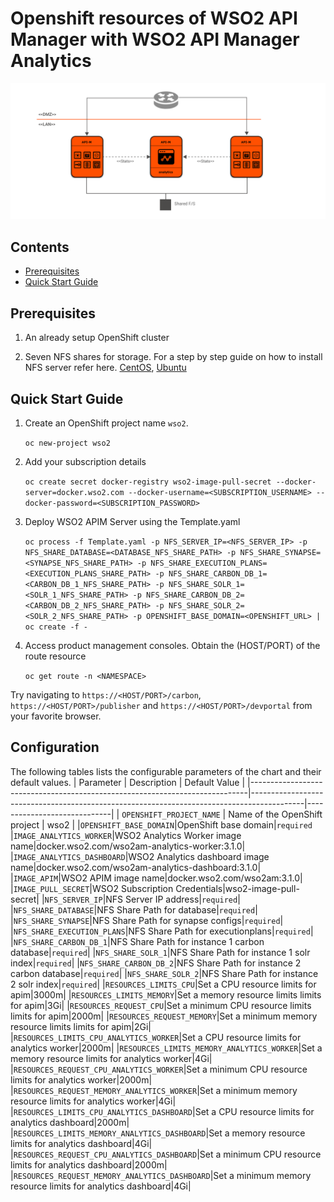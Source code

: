 # Openshift resources of WSO2 API Manager with WSO2 API Manager Analytics

![WSO2 API Manager pattern 1 deployment](pattern-1.png)

## Contents

* [Prerequisites](#prerequisites)
* [Quick Start Guide](#quick-start-guide)

## Prerequisites

1. An already setup OpenShift cluster

2. Seven NFS shares for storage. For a step by step guide on how to install NFS server refer here. [CentOS](https://www.server-world.info/en/note?os=CentOS_7&p=nfs&f=1), [Ubuntu](https://www.server-world.info/en/note?os=Ubuntu_18.04&p=nfs&f=1)

## Quick Start Guide

1. Create an OpenShift project name `wso2`.

	`oc new-project wso2`

2. Add your subscription details

	`oc create secret docker-registry wso2-image-pull-secret --docker-server=docker.wso2.com --docker-username=<SUBSCRIPTION_USERNAME> --docker-password=<SUBSCRIPTION_PASSWORD>`

3. Deploy WSO2 APIM Server using the Template.yaml

	`oc process -f Template.yaml -p NFS_SERVER_IP=<NFS_SERVER_IP> -p NFS_SHARE_DATABASE=<DATABASE_NFS_SHARE_PATH> -p NFS_SHARE_SYNAPSE=<SYNAPSE_NFS_SHARE_PATH> -p NFS_SHARE_EXECUTION_PLANS=<EXECUTION_PLANS_SHARE_PATH> -p NFS_SHARE_CARBON_DB_1=<CARBON_DB_1_NFS_SHARE_PATH> -p NFS_SHARE_SOLR_1=<SOLR_1_NFS_SHARE_PATH> -p NFS_SHARE_CARBON_DB_2=<CARBON_DB_2_NFS_SHARE_PATH> -p NFS_SHARE_SOLR_2=<SOLR_2_NFS_SHARE_PATH> -p OPENSHIFT_BASE_DOMAIN=<OPENSHIFT_URL> | oc create -f -`

4. Access product management consoles. Obtain the (HOST/PORT) of the route resource

	`oc get route -n <NAMESPACE>`
	
Try navigating to `https://<HOST/PORT>/carbon`, `https://<HOST/PORT>/publisher` and `https://<HOST/PORT>/devportal` from your favorite browser.

## Configuration
The following tables lists the configurable parameters of the chart and their default values.
| Parameter                                                                   | Description                                                                               | Default Value               |
|-----------------------------------------------------------------------------|-------------------------------------------------------------------------------------------|-----------------------------|
| `OPENSHIFT_PROJECT_NAME`                                                | Name of the OpenShift project                                                           | wso2                          |
|`OPENSHIFT_BASE_DOMAIN`|OpenShift base domain|`required`
|`IMAGE_ANALYTICS_WORKER`|WSO2 Analytics Worker image name|docker.wso2.com/wso2am-analytics-worker:3.1.0|
|`IMAGE_ANALYTICS_DASHBOARD`|WSO2 Analytics dashboard image name|docker.wso2.com/wso2am-analytics-dashboard:3.1.0|
|`IMAGE_APIM`|WSO2 APIM image name|docker.wso2.com/wso2am:3.1.0|
|`IMAGE_PULL_SECRET`|WSO2 Subscription Credentials|wso2-image-pull-secret|
|`NFS_SERVER_IP`|NFS Server IP address|`required`|
|`NFS_SHARE_DATABASE`|NFS Share Path for database|`required`|
|`NFS_SHARE_SYNAPSE`|NFS Share Path for synapse configs|`required`|
|`NFS_SHARE_EXECUTION_PLANS`|NFS Share Path for executionplans|`required`|
|`NFS_SHARE_CARBON_DB_1`|NFS Share Path for instance 1 carbon database|`required`|
|`NFS_SHARE_SOLR_1`|NFS Share Path for instance 1 solr index|`required`|
|`NFS_SHARE_CARBON_DB_2`|NFS Share Path for instance 2 carbon database|`required`|
|`NFS_SHARE_SOLR_2`|NFS Share Path for instance 2 solr index|`required`|
|`RESOURCES_LIMITS_CPU`|Set a CPU resource limits for apim|3000m|
|`RESOURCES_LIMITS_MEMORY`|Set a memory resource limits limits for apim|3Gi|
|`RESOURCES_REQUEST_CPU`|Set a minimum CPU resource limits limits for apim|2000m|
|`RESOURCES_REQUEST_MEMORY`|Set a minimum memory resource limits limits for apim|2Gi|
|`RESOURCES_LIMITS_CPU_ANALYTICS_WORKER`|Set a CPU resource limits for analytics worker|2000m|
|`RESOURCES_LIMITS_MEMORY_ANALYTICS_WORKER`|Set a memory resource limits for analytics worker|4Gi|
|`RESOURCES_REQUEST_CPU_ANALYTICS_WORKER`|Set a minimum CPU resource limits for analytics worker|2000m|
|`RESOURCES_REQUEST_MEMORY_ANALYTICS_WORKER`|Set a minimum memory resource limits for analytics worker|4Gi|
|`RESOURCES_LIMITS_CPU_ANALYTICS_DASHBOARD`|Set a CPU resource limits for analytics dashboard|2000m|
|`RESOURCES_LIMITS_MEMORY_ANALYTICS_DASHBOARD`|Set a memory resource limits for analytics dashboard|4Gi|
|`RESOURCES_REQUEST_CPU_ANALYTICS_DASHBOARD`|Set a minimum CPU resource limits for analytics dashboard|2000m|
|`RESOURCES_REQUEST_MEMORY_ANALYTICS_DASHBOARD`|Set a minimum memory resource limits for analytics dashboard|4Gi|
